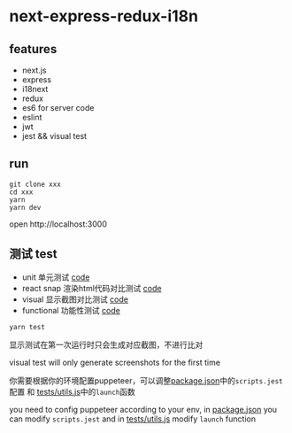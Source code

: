 # next-express-redux-i18n


## features

- next.js
- express
- i18next
- redux
- es6 for server code
- eslint
- jwt
- jest && visual test

## run

```
git clone xxx
cd xxx
yarn
yarn dev
```

open http://localhost:3000

## 测试 test

- unit 单元测试 [code](./tests/__tests__/tools/i18n-helper.unit.test.js)
- react snap 渲染html代码对比测试 [code](./tests/__tests__/pages/jest.test.js)
- visual 显示截图对比测试 [code](./tests/__tests__/pages/index.visual.test.js)
- functional 功能性测试 [code](./tests/__tests__/pages/index.function.test.js)

```
yarn test
```

显示测试在第一次运行时只会生成对应截图，不进行比对

visual test will only generate screenshots for the first time


你需要根据你的环境配置puppeteer，可以调整[package.json](./package.json)中的`scripts.jest`配置 和 [tests/utils.js](./tests/utils.js)中的`launch`函数

you need to config puppeteer according to your env, in [package.json](./package.json) you can modify `scripts.jest` and in [tests/utils.js](./tests/utils.js) modify `launch` function